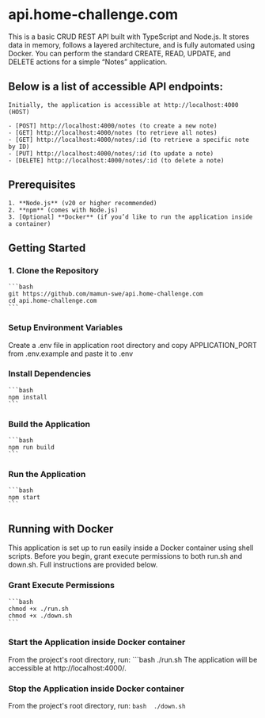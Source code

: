 # api.home-challenge.com

This is a basic CRUD REST API built with TypeScript and Node.js. It stores data in memory, follows a layered architecture, and is fully automated using Docker. You can perform the standard CREATE, READ, UPDATE, and DELETE actions for a simple “Notes” application.

## Below is a list of accessible API endpoints:
    Initially, the application is accessible at http://localhost:4000 (HOST)

    - [POST] http://localhost:4000/notes (to create a new note)
    - [GET] http://localhost:4000/notes (to retrieve all notes)
    - [GET] http://localhost:4000/notes/:id (to retrieve a specific note by ID)
    - [PUT] http://localhost:4000/notes/:id (to update a note)
    - [DELETE] http://localhost:4000/notes/:id (to delete a note)

## Prerequisites
    1. **Node.js** (v20 or higher recommended)
    2. **npm** (comes with Node.js)
    3. [Optional] **Docker** (if you’d like to run the application inside a container)

## Getting Started

### 1. Clone the Repository
    ```bash
    git https://github.com/mamun-swe/api.home-challenge.com
    cd api.home-challenge.com
    ```

### Setup Environment Variables
Create a .env file in application root directory and copy APPLICATION_PORT from .env.example and paste it to .env

### Install Dependencies
    ```bash
    npm install
    ```

### Build the Application
    ```bash
    npm run build
    ```

### Run the Application
    ```bash
    npm start
    ```

## Running with Docker
This application is set up to run easily inside a Docker container using shell scripts. Before you begin, grant execute permissions to both run.sh and down.sh. Full instructions are provided below.

### Grant Execute Permissions
    ```bash
    chmod +x ./run.sh
    chmod +x ./down.sh
    ```

### Start the Application inside Docker container
From the project's root directory, run:
    ```bash 
    ./run.sh
The application will be accessible at http://localhost:4000/<PORT>.

### Stop the Application inside Docker container
From the project's root directory, run:
    ```bash 
    ./down.sh
    ```